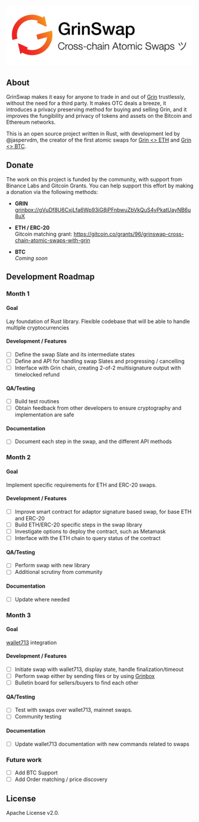 ![GrinSwap logo](grinswap_logo.png)

## About

GrinSwap makes it easy for anyone to trade in and out of [Grin](https://github.com/mimblewimble/grin) trustlessly, without the need for a third party. It makes OTC deals a breeze, it introduces a privacy preserving method for buying and selling Grin, and it improves the fungibility and privacy of tokens and assets on the Bitcoin and Ethereum networks.

This is an open source project written in Rust, with development led by @jaspervdm, the creator of the first atomic swaps for [Grin <> ETH](https://medium.com/grinswap/first-grin-atomic-swap-a16b4cc19196) and [Grin <> BTC](https://www.youtube.com/watch?list=PLvgCPbagiHgqYdVUj-ylqhsXOifWrExiq&v=sT3vNycMxw4). 

## Donate
The work on this project is funded by the community, with support from Binance Labs and Gitcoin Grants. You can help support this effort by making a donation via the following methods:

* **GRIN** <br> [grinbox://gVuDf8U6CxjLfa6Wp93iG8jPFnbwuZbVkQuS4vPkatUayNB6u8uX](https://github.com/vault713/wallet713/blob/master/docs/usage.md#transacting-using-grinbox)

* **ETH / ERC-20** <br>Gitcoin matching grant: https://gitcoin.co/grants/96/grinswap-cross-chain-atomic-swaps-with-grin
  
* **BTC** <br> *Coming soon* 

## Development Roadmap

### Month 1

#### Goal
Lay foundation of Rust library. Flexible codebase that will be able to handle multiple cryptocurrencies

#### Development / Features
* [ ] Define the swap Slate and its intermediate states
* [ ] Define and API for handling swap Slates and progressing / cancelling
* [ ] Interface with Grin chain, creating 2-of-2 multisignature output with timelocked refund

#### QA/Testing
* [ ] Build test routines
* [ ] Obtain feedback from other developers to ensure cryptography and implementation are safe

#### Documentation
* [ ] Document each step in the swap, and the different API methods

### Month 2

#### Goal
Implement specific requirements for ETH and ERC-20 swaps.

#### Development / Features
* [ ] Improve smart contract for adaptor signature based swap, for base ETH and ERC-20
* [ ] Build ETH/ERC-20 specific steps in the swap library
* [ ] Investigate options to deploy the contract, such as Metamask
* [ ] Interface with the ETH chain to query status of the contract
  
#### QA/Testing
* [ ] Perform swap with new library
* [ ] Additional scrutiny from community

#### Documentation
* [ ] Update where needed

### Month 3

#### Goal
[wallet713](https://github.com/vault713/wallet713) integration

#### Development / Features
* [ ] Initiate swap with wallet713, display state, handle finalization/timeout
* [ ] Perform swap either by sending files or by using [Grinbox](https://github.com/vault713/grinbox)
* [ ] Bulletin board for sellers/buyers to find each other

#### QA/Testing
* [ ] Test with swaps over wallet713, mainnet swaps.
* [ ] Community testing

#### Documentation
* [ ] Update wallet713 documentation with new commands related to swaps

### Future work

* [ ] Add BTC Support
* [ ] Add Order matching / price discovery

## License
Apache License v2.0.
